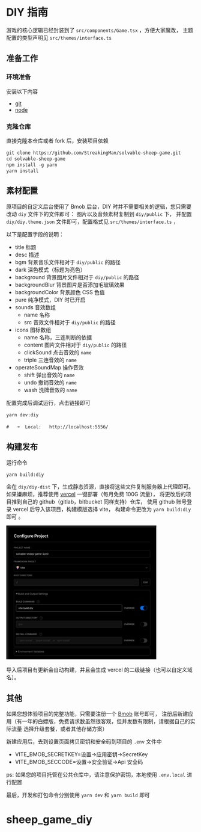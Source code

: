 # DIY 指南

游戏的核心逻辑已经封装到了 `src/components/Game.tsx` ，方便大家魔改， 主题配置的类型声明见 `src/themes/interface.ts`

## 准备工作

### 环境准备

安装以下内容

-   [git](https://git-scm.com/)
-   [node](https://nodejs.org/en/)

### 克隆仓库

直接克隆本仓库或者 fork 后，安装项目依赖

```shell
git clone https://github.com/StreakingMan/solvable-sheep-game.git
cd solvable-sheep-game
npm install -g yarn
yarn install
```

## 素材配置

原项目的自定义后台使用了 Bmob 后台，DIY 时并不需要相关的逻辑，您只需要改动 `diy` 文件下的文件即可： 图片以及音频素材复制到 `diy/public` 下， 并配置 `diy/diy.theme.json`
文件即可，配置格式见 `src/themes/interface.ts` ，

以下是配置字段的说明：

-   title 标题
-   desc 描述
-   bgm 背景音乐文件相对于 `diy/public` 的路径
-   dark 深色模式（标题为亮色）
-   background 背景图片文件相对于 `diy/public` 的路径
-   backgroundBlur 背景图片是否添加毛玻璃效果
-   backgroundColor 背景颜色 CSS 色值
-   pure 纯净模式，DIY 时已开启
-   sounds 音效数组
    -   name 名称
    -   src 音效文件相对于 `diy/public` 的路径
-   icons 图标数组
    -   name 名称，三连判断的依据
    -   content 图片文件相对于 `diy/public` 的路径
    -   clickSound 点击音效的 `name`
    -   triple 三连音效的 `name`
-   operateSoundMap 操作音效
    -   shift 弹出音效的 `name`
    -   undo 撤销音效的 `name`
    -   wash 洗牌音效的 `name`

配置完成后调试运行，点击链接即可

```shell
yarn dev:diy

#   ➜  Local:   http://localhost:5556/
```

## 构建发布

运行命令

```shell
yarn build:diy
```

会在 `diy/diy-dist` 下，生成静态资源，直接将这些文件复制服务器上代理即可。如果嫌麻烦，推荐使用 [vercel](https://vercel.com/) 一键部署（每月免费 100G 流量）， 将更改后的项目推到自己的
github（gitlab，bitbucket 同样支持）仓库， 使用 github 账号登录 vercel 后导入该项目，构建模版选择 vite， 构建命令更改为 `yarn build:diy` 即可 。

<img src="./vercel.png" alt="" style="width: 400px"/>

导入后项目有更新会自动构建，并且会生成 vercel 的二级链接（也可以自定义域名）。

## 其他

如果您想体验项目的完整功能，只需要注册一个 [Bmob](https://www.bmobapp.com/) 账号即可， 注册后新建应用（有一年的白嫖版，免费请求数虽然很客观，但并发数有限制，请根据自己的实际流量
选择升级套餐，或者其他存储方案）

新建应用后，去到设置页面拷贝密钥和安全码到项目的 `.env` 文件中

-   VITE_BMOB_SECRETKEY=设置->应用密钥->SecretKey
-   VITE_BMOB_SECCODE=设置->安全验证->Api 安全码

ps: 如果您的项目托管在公共仓库中，请注意保护密钥，本地使用 `.env.local` 进行配置

最后，开发和打包命令分别使用 `yarn dev` 和 `yarn build` 即可
# sheep_game_diy
